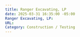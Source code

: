 ```yaml
---
title: Ranger Excavating, LP
date: 2025-03-31 16:35:00 -05:00
Ranger Excavating, LP: 
URL: 
Category: Construction / Testing
---
```


